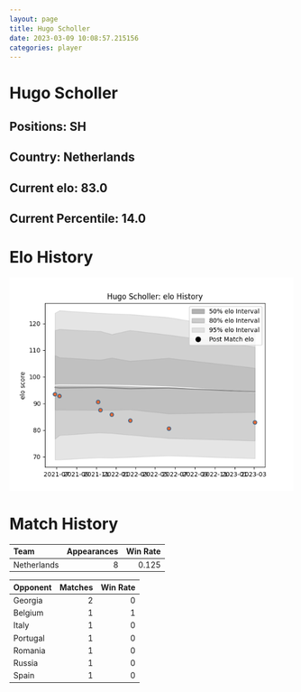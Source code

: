 ```yaml
---  
layout: page  
title: Hugo Scholler  
date: 2023-03-09 10:08:57.215156  
categories: player  
---
```

# Hugo Scholler

## Positions: SH

## Country: Netherlands

## Current elo: 83.0

## Current Percentile: 14.0

# Elo History


![elo history](history_HugoScholler.png)
# Match History


| Team        |   Appearances |   Win Rate |
|:------------|--------------:|-----------:|
| Netherlands |             8 |      0.125 |

| Opponent   |   Matches |   Win Rate |
|:-----------|----------:|-----------:|
| Georgia    |         2 |          0 |
| Belgium    |         1 |          1 |
| Italy      |         1 |          0 |
| Portugal   |         1 |          0 |
| Romania    |         1 |          0 |
| Russia     |         1 |          0 |
| Spain      |         1 |          0 |